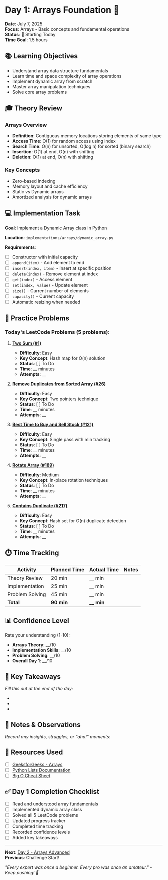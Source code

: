 # Day 1: Arrays Foundation 🎯

**Date**: July 7, 2025  
**Focus**: Arrays - Basic concepts and fundamental operations  
**Status**: 🚀 Starting Today  
**Time Goal**: 1.5 hours  

## 📚 Learning Objectives

- Understand array data structure fundamentals
- Learn time and space complexity of array operations
- Implement dynamic array from scratch
- Master array manipulation techniques
- Solve core array problems

## 🎓 Theory Review

### Arrays Overview
- **Definition**: Contiguous memory locations storing elements of same type
- **Access Time**: O(1) for random access using index
- **Search Time**: O(n) for unsorted, O(log n) for sorted (binary search)
- **Insertion**: O(1) at end, O(n) with shifting
- **Deletion**: O(1) at end, O(n) with shifting

### Key Concepts
- Zero-based indexing
- Memory layout and cache efficiency
- Static vs Dynamic arrays
- Amortized analysis for dynamic arrays

## 💻 Implementation Task

**Goal**: Implement a Dynamic Array class in Python

**Location**: `implementations/arrays/dynamic_array.py`

**Requirements**:
- [ ] Constructor with initial capacity
- [ ] `append(item)` - Add element to end
- [ ] `insert(index, item)` - Insert at specific position
- [ ] `delete(index)` - Remove element at index
- [ ] `get(index)` - Access element
- [ ] `set(index, value)` - Update element
- [ ] `size()` - Current number of elements
- [ ] `capacity()` - Current capacity
- [ ] Automatic resizing when needed

## 🧮 Practice Problems

### Today's LeetCode Problems (5 problems):

1. **[Two Sum (#1)](https://leetcode.com/problems/two-sum/)**
   - **Difficulty**: Easy
   - **Key Concept**: Hash map for O(n) solution
   - **Status**: [ ] To Do
   - **Time**: __ minutes
   - **Attempts**: __

2. **[Remove Duplicates from Sorted Array (#26)](https://leetcode.com/problems/remove-duplicates-from-sorted-array/)**
   - **Difficulty**: Easy
   - **Key Concept**: Two pointers technique
   - **Status**: [ ] To Do
   - **Time**: __ minutes
   - **Attempts**: __

3. **[Best Time to Buy and Sell Stock (#121)](https://leetcode.com/problems/best-time-to-buy-and-sell-stock/)**
   - **Difficulty**: Easy
   - **Key Concept**: Single pass with min tracking
   - **Status**: [ ] To Do
   - **Time**: __ minutes
   - **Attempts**: __

4. **[Rotate Array (#189)](https://leetcode.com/problems/rotate-array/)**
   - **Difficulty**: Medium
   - **Key Concept**: In-place rotation techniques
   - **Status**: [ ] To Do
   - **Time**: __ minutes
   - **Attempts**: __

5. **[Contains Duplicate (#217)](https://leetcode.com/problems/contains-duplicate/)**
   - **Difficulty**: Easy
   - **Key Concept**: Hash set for O(n) duplicate detection
   - **Status**: [ ] To Do
   - **Time**: __ minutes
   - **Attempts**: __

## ⏱️ Time Tracking

| Activity | Planned Time | Actual Time | Notes |
|----------|-------------|-------------|-------|
| Theory Review | 20 min | __ min | |
| Implementation | 25 min | __ min | |
| Problem Solving | 45 min | __ min | |
| **Total** | **90 min** | **__ min** | |

## 📊 Confidence Level

Rate your understanding (1-10):

- **Arrays Theory**: __/10
- **Implementation Skills**: __/10
- **Problem Solving**: __/10
- **Overall Day 1**: __/10

## 🎯 Key Takeaways

*Fill this out at the end of the day:*

- 
- 
- 

## 📝 Notes & Observations

*Record any insights, struggles, or "aha!" moments:*

## 🔗 Resources Used

- [ ] [GeeksforGeeks - Arrays](https://www.geeksforgeeks.org/array-data-structure/)
- [ ] [Python Lists Documentation](https://docs.python.org/3/tutorial/datastructures.html)
- [ ] [Big O Cheat Sheet](https://bigocheatsheet.com/)

## ✅ Day 1 Completion Checklist

- [ ] Read and understood array fundamentals
- [ ] Implemented dynamic array class
- [ ] Solved all 5 LeetCode problems
- [ ] Updated progress tracker
- [ ] Completed time tracking
- [ ] Recorded confidence levels
- [ ] Added key takeaways

---

**Next**: [Day 2 - Arrays Advanced](day-02-arrays-advanced.md)  
**Previous**: Challenge Start!

*"Every expert was once a beginner. Every pro was once an amateur." - Keep pushing! 🚀*